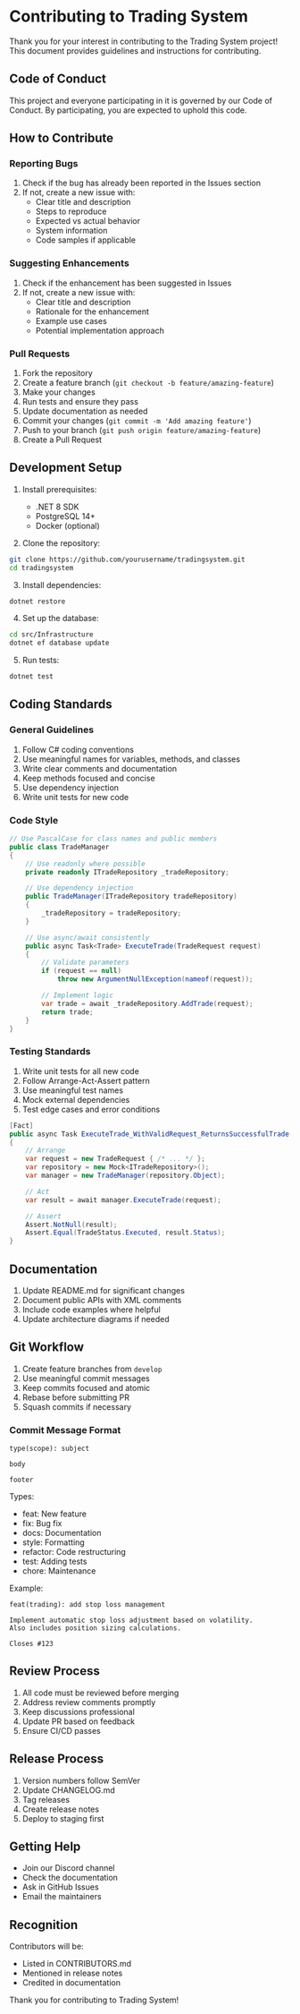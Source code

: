 # Contributing to Trading System

Thank you for your interest in contributing to the Trading System project! This document provides guidelines and instructions for contributing.

## Code of Conduct

This project and everyone participating in it is governed by our Code of Conduct. By participating, you are expected to uphold this code.

## How to Contribute

### Reporting Bugs

1. Check if the bug has already been reported in the Issues section
2. If not, create a new issue with:
   - Clear title and description
   - Steps to reproduce
   - Expected vs actual behavior
   - System information
   - Code samples if applicable

### Suggesting Enhancements

1. Check if the enhancement has been suggested in Issues
2. If not, create a new issue with:
   - Clear title and description
   - Rationale for the enhancement
   - Example use cases
   - Potential implementation approach

### Pull Requests

1. Fork the repository
2. Create a feature branch (`git checkout -b feature/amazing-feature`)
3. Make your changes
4. Run tests and ensure they pass
5. Update documentation as needed
6. Commit your changes (`git commit -m 'Add amazing feature'`)
7. Push to your branch (`git push origin feature/amazing-feature`)
8. Create a Pull Request

## Development Setup

1. Install prerequisites:
   - .NET 8 SDK
   - PostgreSQL 14+
   - Docker (optional)

2. Clone the repository:
```bash
git clone https://github.com/yourusername/tradingsystem.git
cd tradingsystem
```

3. Install dependencies:
```bash
dotnet restore
```

4. Set up the database:
```bash
cd src/Infrastructure
dotnet ef database update
```

5. Run tests:
```bash
dotnet test
```

## Coding Standards

### General Guidelines

1. Follow C# coding conventions
2. Use meaningful names for variables, methods, and classes
3. Write clear comments and documentation
4. Keep methods focused and concise
5. Use dependency injection
6. Write unit tests for new code

### Code Style

```csharp
// Use PascalCase for class names and public members
public class TradeManager
{
    // Use readonly where possible
    private readonly ITradeRepository _tradeRepository;

    // Use dependency injection
    public TradeManager(ITradeRepository tradeRepository)
    {
        _tradeRepository = tradeRepository;
    }

    // Use async/await consistently
    public async Task<Trade> ExecuteTrade(TradeRequest request)
    {
        // Validate parameters
        if (request == null)
            throw new ArgumentNullException(nameof(request));

        // Implement logic
        var trade = await _tradeRepository.AddTrade(request);
        return trade;
    }
}
```

### Testing Standards

1. Write unit tests for all new code
2. Follow Arrange-Act-Assert pattern
3. Use meaningful test names
4. Mock external dependencies
5. Test edge cases and error conditions

```csharp
[Fact]
public async Task ExecuteTrade_WithValidRequest_ReturnsSuccessfulTrade()
{
    // Arrange
    var request = new TradeRequest { /* ... */ };
    var repository = new Mock<ITradeRepository>();
    var manager = new TradeManager(repository.Object);

    // Act
    var result = await manager.ExecuteTrade(request);

    // Assert
    Assert.NotNull(result);
    Assert.Equal(TradeStatus.Executed, result.Status);
}
```

## Documentation

1. Update README.md for significant changes
2. Document public APIs with XML comments
3. Include code examples where helpful
4. Update architecture diagrams if needed

## Git Workflow

1. Create feature branches from `develop`
2. Use meaningful commit messages
3. Keep commits focused and atomic
4. Rebase before submitting PR
5. Squash commits if necessary

### Commit Message Format

```
type(scope): subject

body

footer
```

Types:
- feat: New feature
- fix: Bug fix
- docs: Documentation
- style: Formatting
- refactor: Code restructuring
- test: Adding tests
- chore: Maintenance

Example:
```
feat(trading): add stop loss management

Implement automatic stop loss adjustment based on volatility.
Also includes position sizing calculations.

Closes #123
```

## Review Process

1. All code must be reviewed before merging
2. Address review comments promptly
3. Keep discussions professional
4. Update PR based on feedback
5. Ensure CI/CD passes

## Release Process

1. Version numbers follow SemVer
2. Update CHANGELOG.md
3. Tag releases
4. Create release notes
5. Deploy to staging first

## Getting Help

- Join our Discord channel
- Check the documentation
- Ask in GitHub Issues
- Email the maintainers

## Recognition

Contributors will be:
- Listed in CONTRIBUTORS.md
- Mentioned in release notes
- Credited in documentation

Thank you for contributing to Trading System!
